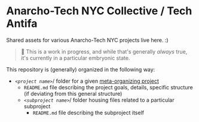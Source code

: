 # Anarcho-Tech NYC Collective / Tech Antifa

Shared assets for various Anarcho-Tech NYC projects live here. :)

> :construction: This is a work in progress, and while that's generally *always* true, it's currently in a particular embryonic state.

This repository is (generally) organized in the following way:

* *`<project name>`*/ folder for a given [meta-organizing project](https://github.com/AnarchoTechNYC/meta/projects)
    * `README.md` file describing the project goals, details, specific structure (if deviating from this general structure)
    * *`<subproject name>`*/ folder housing files related to a particular subproject
        * `README.md` file describing the subproject itself
